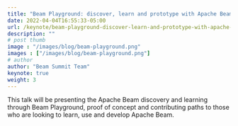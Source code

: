 ```yaml
---
title: "Beam Playground: discover, learn and prototype with Apache Beam"
date: 2022-04-04T16:55:33-05:00
url: /keynote/beam-playground-discover-learn-and-prototype-with-apache-beam
description: ""
# post thumb
image : "/images/blog/beam-playground.png"
images : ["/images/blog/beam-playground.png"]
# author
author: "Beam Summit Team"
keynote: true
weight: 3
---
```


This talk will be presenting the Apache Beam discovery and learning through Beam Playground, proof of concept and contributing paths to those who are looking to learn, use and develop Apache Beam.

